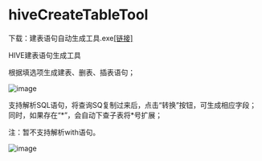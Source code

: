 # hiveCreateTableTool
下载：建表语句自动生成工具.exe[\[链接\]](https://github.com/Yidien/hiveCreateTableTool/tree/main/dist)

HIVE建表语句生成工具

根据填选项生成建表、删表、插表语句；

![image](https://user-images.githubusercontent.com/44423151/211314932-573cffe1-444a-44fb-b074-839d91fdacb1.png)

支持解析SQL语句，将查询SQ复制过来后，点击“转换”按钮，可生成相应字段；同时，如果存在“\*”，会自动下查子表将\*号扩展；

注：暂不支持解析with语句。

![image](https://user-images.githubusercontent.com/44423151/211315141-79763f22-f287-4570-83d5-543e1e3c0bd9.png)
